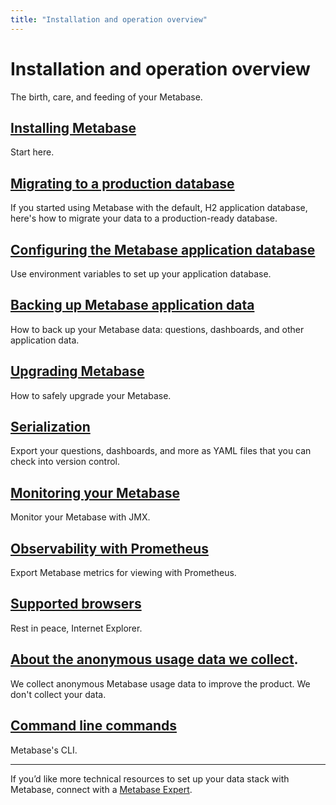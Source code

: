```yaml
---
title: "Installation and operation overview"
---
```


# Installation and operation overview

The birth, care, and feeding of your Metabase.

## [Installing Metabase](./installing-metabase.md)

Start here.

## [Migrating to a production database](./migrating-from-h2.md)

If you started using Metabase with the default, H2 application database, here's how to migrate your data to a production-ready database.

## [Configuring the Metabase application database](./configuring-application-database.md)

Use environment variables to set up your application database.

## [Backing up Metabase application data](./backing-up-metabase-application-data.md)

How to back up your Metabase data: questions, dashboards, and other application data.

## [Upgrading Metabase](upgrading-metabase.md)

How to safely upgrade your Metabase.

## [Serialization](./serialization.md)

Export your questions, dashboards, and more as YAML files that you can check into version control.

## [Monitoring your Metabase](./monitoring-metabase.md)

Monitor your Metabase with JMX.

## [Observability with Prometheus](./observability-with-prometheus.md)

Export Metabase metrics for viewing with Prometheus.

## [Supported browsers](./supported-browsers.md)

Rest in peace, Internet Explorer.

## [About the anonymous usage data we collect](./information-collection.md).

We collect anonymous Metabase usage data to improve the product. We don't collect your data.

## [Command line commands](./commands.md)

Metabase's CLI.

***

If you’d like more technical resources to set up your data stack with Metabase, connect with a [Metabase Expert](https://www.metabase.com/partners/).
